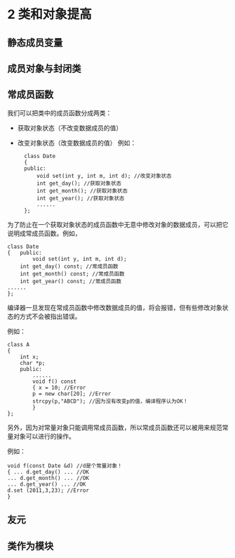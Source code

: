 # 2 类和对象提高

## 静态成员变量



## 成员对象与封闭类

## 常成员函数

我们可以把类中的成员函数分成两类：

* 获取对象状态（不改变数据成员的值）

* 改变对象状态（改变数据成员的值）
例如：

        class Date
        {	
        public:
            void set(int y, int m, int d); //改变对象状态
            int get_day(); //获取对象状态
            int get_month(); //获取对象状态
            int get_year(); //获取对象状态
            ......
        }; 

为了防止在一个获取对象状态的成员函数中无意中修改对象的数据成员，可以把它说明成常成员函数。例如，

    class Date
    {	public:
            void set(int y, int m, int d); 
        int get_day() const; //常成员函数
        int get_month() const; //常成员函数
        int get_year() const; //常成员函数
    ......
    }; 

编译器一旦发现在常成员函数中修改数据成员的值，将会报错，但有些修改对象状态的方式不会被指出错误。

例如：

    class A
    {	
        int x;
        char *p;
        public:
            ......
            void f() const 
            { x = 10; //Error
            p = new char[20]; //Error 
            strcpy(p,"ABCD"); //因为没有改变p的值，编译程序认为OK！
            }
    };

另外，因为对常量对象只能调用常成员函数，所以常成员函数还可以被用来规范常量对象可以进行的操作。

例如：

    void f(const Date &d) //d是个常量对象！
    { ... d.get_day() ... //OK
    ... d.get_month() ... //OK
    ... d.get_year() ... //OK
    d.set (2011,3,23); //Error
    }     


## 友元

## 类作为模块